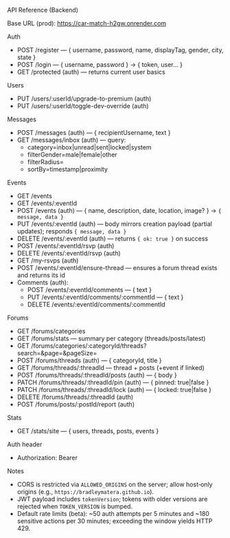 API Reference (Backend)

Base URL (prod): https://car-match-h2gw.onrender.com

Auth
- POST /register — { username, password, name, displayTag, gender, city, state }
- POST /login — { username, password } → { token, user... }
- GET /protected (auth) — returns current user basics

Users
- PUT /users/:userId/upgrade-to-premium (auth)
- PUT /users/:userId/toggle-dev-override (auth)

Messages
- POST /messages (auth) — { recipientUsername, text }
- GET /messages/inbox (auth) — query:
  - category=inbox|unread|sent|locked|system
  - filterGender=male|female|other
  - filterRadius=<miles>
  - sortBy=timestamp|proximity

Events
- GET /events
- GET /events/:eventId
- POST /events (auth) — { name, description, date, location, image? } → `{ message, data }`
- PUT /events/:eventId (auth) — body mirrors creation payload (partial updates); responds `{ message, data }`
- DELETE /events/:eventId (auth) — returns `{ ok: true }` on success
- POST /events/:eventId/rsvp (auth)
- DELETE /events/:eventId/rsvp (auth)
- GET /my-rsvps (auth)
- POST /events/:eventId/ensure-thread — ensures a forum thread exists and returns its id
- Comments (auth):
  - POST /events/:eventId/comments — { text }
  - PUT /events/:eventId/comments/:commentId — { text }
  - DELETE /events/:eventId/comments/:commentId

Forums
- GET /forums/categories
- GET /forums/stats — summary per category (threads/posts/latest)
- GET /forums/categories/:categoryId/threads?search=&page=&pageSize=
- POST /forums/threads (auth) — { categoryId, title }
- GET /forums/threads/:threadId — thread + posts (+event if linked)
- POST /forums/threads/:threadId/posts (auth) — { body }
- PATCH /forums/threads/:threadId/pin (auth) — { pinned: true|false }
- PATCH /forums/threads/:threadId/lock (auth) — { locked: true|false }
- DELETE /forums/threads/:threadId (auth)
- POST /forums/posts/:postId/report (auth)

Stats
- GET /stats/site — { users, threads, posts, events }

Auth header
- Authorization: Bearer <JWT>

Notes
- CORS is restricted via `ALLOWED_ORIGINS` on the server; allow host‑only origins (e.g., `https://bradleymatera.github.io`).
- JWT payload includes `tokenVersion`; tokens with older versions are rejected when `TOKEN_VERSION` is bumped.
- Default rate limits (beta): ~50 auth attempts per 5 minutes and ~180 sensitive actions per 30 minutes; exceeding the window yields HTTP 429.

